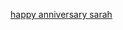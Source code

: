 ---
layout: post
wordpress_id: 957
wordpress_url: http://noesbueno.com/archives/957
date: '2011-01-12 14:00:36 -0600'
date_gmt: '2011-01-12 19:00:36 -0600'
body: |
  <p><a href="http://www.marriedtothesea.com/011111">happy anniversary sarah</a></p>
---